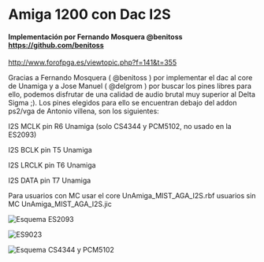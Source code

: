# Amiga 1200 con Dac I2S

#### Implementación por Fernando Mosquera @benitoss https://github.com/benitoss

http://www.forofpga.es/viewtopic.php?f=141&t=355

Gracias a Fernando Mosquera ( @benitoss ) por implementar el dac al core de Unamiga y a Jose Manuel ( @delgrom ) por buscar los pines libres para ello, podemos disfrutar de una calidad de audio brutal muy superior al Delta Sigma ;). Los pines elegidos para ello se encuentran debajo del addon ps2/vga de Antonio villena, son los siguientes:

I2S MCLK pin R6 Unamiga (solo CS4344 y PCM5102, no usado en la ES2093)

I2S BCLK pin T5 Unamiga

I2S LRCLK pin T6 Unamiga

I2S DATA pin T7 Unamiga

Para usuarios con MC usar el core UnAmiga_MIST_AGA_I2S.rbf usuarios sin MC UnAmiga_MIST_AGA_I2S.jic

![Esquema ES2093](https://user-images.githubusercontent.com/31018768/83967558-08537e00-a8c3-11ea-829a-a84d1da4b66b.jpg)

![ES9023](https://user-images.githubusercontent.com/31018768/83967489-3dab9c00-a8c2-11ea-864e-163e48195298.jpg)

![Esquema CS4344 y PCM5102](https://user-images.githubusercontent.com/31018768/83967494-55832000-a8c2-11ea-8d66-49dc219cf3b8.jpg)
